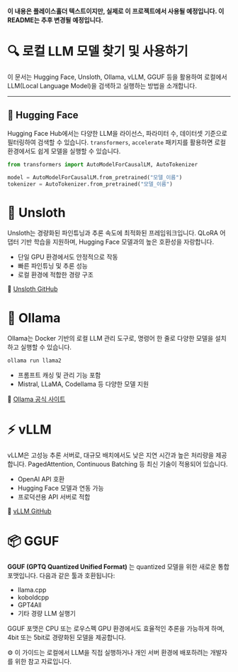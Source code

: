 **이 내용은 플레이스홀더 텍스트이지만, 실제로 이 프로젝트에서 사용될 예정입니다. 
이 README는 추후 변경될 예정입니다.**

# 🔍 로컬 LLM 모델 찾기 및 사용하기

이 문서는 Hugging Face, Unsloth, Ollama, vLLM, GGUF 등을 활용하여 로컬에서 LLM(Local Language Model)을 검색하고 실행하는 방법을 소개합니다.

---

## 🤗 Hugging Face

Hugging Face Hub에서는 다양한 LLM을 라이선스, 파라미터 수, 데이터셋 기준으로 필터링하여 검색할 수 있습니다. `transformers`, `accelerate` 패키지를 활용하면 로컬 환경에서도 쉽게 모델을 실행할 수 있습니다.

```python
from transformers import AutoModelForCausalLM, AutoTokenizer

model = AutoModelForCausalLM.from_pretrained("모델_이름")
tokenizer = AutoTokenizer.from_pretrained("모델_이름")
```

# 🦥 Unsloth

Unsloth는 경량화된 파인튜닝과 추론 속도에 최적화된 프레임워크입니다. QLoRA 어댑터 기반 학습을 지원하며, Hugging Face 모델과의 높은 호환성을 자랑합니다.

* 단일 GPU 환경에서도 안정적으로 작동
* 빠른 파인튜닝 및 추론 성능
* 로컬 환경에 적합한 경량 구조

🔗 [Unsloth GitHub](https://github.com/unslothai/unsloth)

# 🦙 Ollama
Ollama는 Docker 기반의 로컬 LLM 관리 도구로, 명령어 한 줄로 다양한 모델을 설치하고 실행할 수 있습니다.

```bash
ollama run llama2
```
* 프롬프트 캐싱 및 관리 기능 포함
* Mistral, LLaMA, Codellama 등 다양한 모델 지원

🔗 [Ollama 공식 사이트](https://ollama.com/)

# ⚡ vLLM
vLLM은 고성능 추론 서버로, 대규모 배치에서도 낮은 지연 시간과 높은 처리량을 제공합니다. PagedAttention, Continuous Batching 등 최신 기술이 적용되어 있습니다.

* OpenAI API 호환
* Hugging Face 모델과 연동 가능
* 프로덕션용 API 서버로 적합

🔗 [vLLM GitHub](https://github.com/vllm-project/vllm)

# 📦 GGUF
**GGUF (GPTQ Quantized Unified Format)** 는 quantized 모델을 위한 새로운 통합 포맷입니다. 다음과 같은 툴과 호환됩니다:

* llama.cpp
* koboldcpp
* GPT4All
* 기타 경량 LLM 실행기

GGUF 포맷은 CPU 또는 로우스펙 GPU 환경에서도 효율적인 추론을 가능하게 하며, 4bit 또는 5bit로 경량화된 모델을 제공합니다.

⚙️ 이 가이드는 로컬에서 LLM을 직접 실행하거나 개인 서버 환경에 배포하려는 개발자를 위한 참고 자료입니다.

